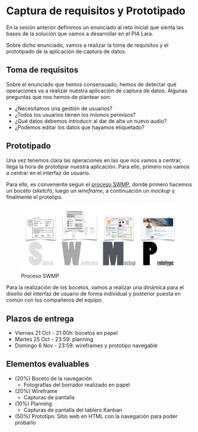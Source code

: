 # Captura de requisitos y Prototipado

En la sesión anterior definimos un enunciado al reto inicial que sienta las bases de la solución que vamos a desarrollar en el PIA Lara.

Sobre dicho enunciado, vamos a realizar la toma de requisitos y el prototipado de la aplicación de captura de datos.

## Toma de requisitos

Sobre el enunciado que hemos consensuado, hemos de detectar qué operaciones va a realizar nuestra aplicación de captura de datos. Algunas preguntas que nos hemos de plantear son:

* ¿Necesitamos una gestión de usuarios?
* ¿Todos los usuarios tienen los mismos permisos?
* ¿Qué datos debemos introducir al dar de alta un nuevo audio?
* ¿Podemos editar los datos que hayamos etiquetado?

## Prototipado

Una vez tenemos clara las operaciones en las que nos vamos a centrar, llega la hora de prototipar nuestra aplicación. Para ello, primero nos vamos a centrar en el interfaz de usuario.

Para ello, es conveniente seguir el [proceso SWMP](https://www.eniun.com/prototipos-diseno-interfaces-web/), donde primero hacemos un boceto (*sketch*), luego un *wireframe*, a continuación un *mockup* y finalmente el prototipo.

<figure style="align: center;">
    <img src="images/swmp.jpeg">
    <figcaption>Proceso SWMP</figcaption>
</figure>

Para la realización de los bocetos, vamos a realizar una dinámica para el diseño del interfaz de usuario de forma individual y posterior puesta en común con los compañeros del equipo.

## Plazos de entrega

* Viernes 21 Oct - 21:00h: bocetos en papel
* Martes 25 Oct - 23:59: planning
* Domingo 6 Nov - 23:59: wireframes y prototipo navegable

## Elementos evaluables

* (20%) Boceto de la navegación
    * Fotografías del borrador realizado en papel
* (20%) Wireframe
    * Capturas de pantalla
* (10%) Planning
    * Capturas de pantalla del tablero Kanban
* (50%) Prototipo: Sitio web en HTML con la navegación para poder probarlo    

<!--
Preparar salida a VK... aplicación que funcione, llevar portatiles... o aplicación en internet ... a las 17:45 allí, o a las 17:30 en s8a

Y mandaremos un mail con las tareas a realizar para el V18/11
-->
